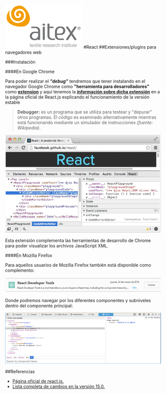 ![logo_aitex_min.png](./images/logo_aitex_min.png "Logotipo de Aitex")
#React
##Extensiones/plugins para navegadores web

###Instalación

####En Google Chrome

Para poder realizar el ***"debug"*** tendremos que tener instalando en el navegador Google Chrome como **"herramienta para desarrolladores"** como **[extension][enlace1]** y aquí tenemos la **[información sobre dicha extensión][enlace2]** en a la página oficial de React.js explicando el funcionamiento de la versión estable

>**Debugger:** es un programa que se utiliza para testear y "depurar" otros programas. El código es examinado 
alternativamente mientras está funcionando mediante un simulador de instrucciones *(fuente: Wikipedia)*.  

![reactjs_chrome.png](./images/reactjs_chrome.png "Extensión Chrome React Developer Tools")

Esta extensión complementa las herramientas de desarrollo de Chrome para poder visualizar los archivos JavaScript XML.  

####En Mozilla Firefox

Para aquellos usuarios de Mozilla Firefox también está disponible como complemento:

![reactjs_firefox.png](./images/reactjs_firefox.png "Extensión Firefox React Developer Tools")  

Donde podremos navegar por los diferentes componentes y subniveles dentro del componente principal:

![reactjs_firefox.png](./images/reactjs_firefox_syntax.png "Firefox React Developer Tools")  

##Referencias
+ [Página oficial de react.js.](https://facebook.github.io/react/index.html)
+ [Lista completa de cambios en la versión 15.0.](https://facebook.github.io/react/blog/2016/04/07/react-v15.html)


<!-- Referencias  ocultas -->
[enlace1]:https://chrome.google.com/webstore/detail/react-developer-tools/fmkadmapgofadopljbjfkapdkoienihi
[enlace2]:http://facebook.github.io/react/blog/2015/09/02/new-react-developer-tools.html
